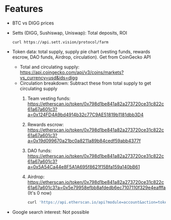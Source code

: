 # Features
- BTC vs DIGG prices
- Setts (DIGG, Sushiswap, Uniswap): Total deposits, ROI

    ```
    curl https://api.sett.vision/protocol/farm
    ```

- Token data: total supply, supply pie chart (vesting funds, rewards escrow, DAO funds, Airdrop, circulation). Get from CoinGecko API
    - Total and circulating supply: https://api.coingecko.com/api/v3/coins/markets?vs_currency=usd&ids=digg
    - Circulation breakdown: Subtract these from total supply to get circulating supply
        1. Team vesting funds: https://etherscan.io/token/0x798d1be841a82a273720ce31c822c61a67a601c3?a=0x124FD4A9bd4914b32c77C9AE51819b1181dbb3D4
        2. Rewards escrow: https://etherscan.io/token/0x798d1be841a82a273720ce31c822c61a67a601c3?a=0x19d099670a21bc0a8211a89b84cedf59abb4377f
        3. DAO funds: https://etherscan.io/token/0x798d1be841a82a273720ce31c822c61a67a601c3?a=0x5A54Ca44e8F5A1A695f8621f15Bfa159a140bB61
        4. Airdrop: https://etherscan.io/token/0x798d1be841a82a273720ce31c822c61a67a601c3?a=0x5e79958efbb8afdedb6ec7107110f329e4eafffa (It's 0 now)

            ```sh
            curl 'https://api.etherscan.io/api?module=account&action=tokenbalance&contractaddress=0x798d1be841a82a273720ce31c822c61a67a601c3&address=0x5e79958efbb8afdedb6ec7107110f329e4eafffa&tag=latest&apikey=S6BUBDEGTTTYHTQT3UN1Y6SAJ4F8UVFHZW'
            ```
- Google search interest: Not possible